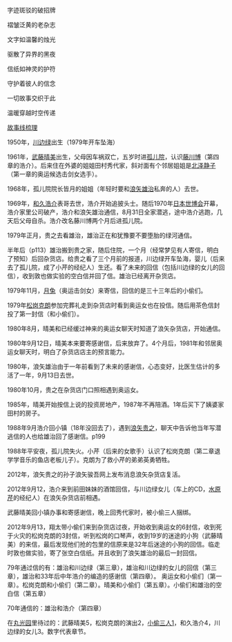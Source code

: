 字迹斑驳的破招牌

褶皱泛黄的老杂志

文字如温馨的烛光

驱散了异界的黑夜

信纸如神灵的护符

守护着彼人的信念

一切故事交织于此

温暖穿越时空传递

[故事线梳理](https://www.zhihu.com/question/27568787/answer/37149710)

1950年，[川边绿](https://www.zhihu.com/search?q=川边绿&search_source=Entity&hybrid_search_source=Entity&hybrid_search_extra={"sourceType"%3A"answer"%2C"sourceId"%3A37149710})出生（1979年开车坠海）

1961年，[武藤晴美](https://www.zhihu.com/search?q=武藤晴美&search_source=Entity&hybrid_search_source=Entity&hybrid_search_extra={"sourceType"%3A"answer"%2C"sourceId"%3A37149710})出生，父母因车祸双亡，五岁时进[孤儿院](https://www.zhihu.com/search?q=孤儿院&search_source=Entity&hybrid_search_source=Entity&hybrid_search_extra={"sourceType"%3A"answer"%2C"sourceId"%3A37149710})，认识[藤川博](https://www.zhihu.com/search?q=藤川博&search_source=Entity&hybrid_search_source=Entity&hybrid_search_extra={"sourceType"%3A"answer"%2C"sourceId"%3A37149710})（第四章的浩介）。后来住在外婆的姐姐田村秀代家，斜对面有个邻居姐姐是[北泽静子](https://www.zhihu.com/search?q=北泽静子&search_source=Entity&hybrid_search_source=Entity&hybrid_search_extra={"sourceType"%3A"answer"%2C"sourceId"%3A37149710})（第一章的奥运候选击剑女选手）。

1968年，孤儿院院长皆月的姐姐（年轻时要和[浪矢雄治](https://www.zhihu.com/search?q=浪矢雄治&search_source=Entity&hybrid_search_source=Entity&hybrid_search_extra={"sourceType"%3A"answer"%2C"sourceId"%3A37149710})私奔的人）去世。

1969年，[和久浩介](https://www.zhihu.com/search?q=和久浩介&search_source=Entity&hybrid_search_source=Entity&hybrid_search_extra={"sourceType"%3A"answer"%2C"sourceId"%3A37149710})表哥去世，浩介开始追披头士。随后1970年[日本世博会](https://www.zhihu.com/search?q=日本世博会&search_source=Entity&hybrid_search_source=Entity&hybrid_search_extra={"sourceType"%3A"answer"%2C"sourceId"%3A37149710})开幕，浩介家里公司破产，浩介和浪矢雄治通信，8月31日全家潜逃，途中浩介逃跑，几天后父母自杀。浩介改名藤川博两个月后进孤儿院。

1979年正月，贵之去看雄治，雄治正在和犹豫要不要堕胎的绿河通信。

半年后（p113）雄治搬到贵之家，随后住院，一个月（经常梦见有人寄信，明白了预知）后回杂货店。给贵之看了三个月前的报道，川边绿开车坠海，婴儿（后来去了孤儿院，成了小芹的经纪人）生还。看了未来的回信（包括川边绿的女儿的回信），收到敦也做实验的空白信并回了信。雄治已经离开杂货店。

1979年11月，[月兔](https://www.zhihu.com/search?q=月兔&search_source=Entity&hybrid_search_source=Entity&hybrid_search_extra={"sourceType"%3A"answer"%2C"sourceId"%3A37149710})（奥运击剑女）来寄信，回信的是三十三年后的小偷们。

1979年[松岗克朗](https://www.zhihu.com/search?q=松岗克朗&search_source=Entity&hybrid_search_source=Entity&hybrid_search_extra={"sourceType"%3A"answer"%2C"sourceId"%3A37149710})参加完葬礼走到杂货店时看到奥运女也在投信。随后用茶色信封投了第一封信（和小偷们）。

1980年8月，晴美和已经缓过神来的奥运女聊天时知道了浪矢杂货店，开始通信。

1980年9月12日，晴美本来要寄感谢信，后来放弃了。4个月后，1981年和邻居奥运女聊天时，明白了杂货店店主的预言能力。

1980年，浪矢雄治由于一年前看到了未来的感谢信，心态变好，比医生估计的多活了一年，9月13日去世。

1980年10月，贵之在杂货店门口照相遇到奥运女。

1985年，晴美开始按信上说的投资房地产，1987年不再陪酒。1年后买下了姨婆家田村的房子。

1988年9月浩介回小镇（18年没回去了），遇到[浪矢贵之](https://www.zhihu.com/search?q=浪矢贵之&search_source=Entity&hybrid_search_source=Entity&hybrid_search_extra={"sourceType"%3A"answer"%2C"sourceId"%3A37149710})，聊天中告诉他当年写潜逃信的人也给雄治回了感谢信。p199

1988年平安夜，孤儿院失火。小芹（后来的女歌手）认识了松岗克朗（第二章退学学音乐的鱼店老板儿子）。克朗为了救小芹的弟弟英勇牺牲。

2012年，浪矢贵之的孙子浪矢骏吾网上发布消息浪矢杂货店复活。

2012年9月12，浩介来到前田妹妹的酒馆回信，与川边绿女儿（车上的CD，[水原芹](https://www.zhihu.com/search?q=水原芹&search_source=Entity&hybrid_search_source=Entity&hybrid_search_extra={"sourceType"%3A"answer"%2C"sourceId"%3A37149710})的经纪人）在浪矢杂货店前相遇。

武藤晴美回小镇办事和寄感谢信，晚上回秀代家时，被小偷三人捆绑。

2012年9月13，翔太带小偷们来到杂货店过夜，开始收到奥运女的6封信，收到死于火灾的松岗克朗的3封信，听到松岗的口琴声，收到19岁的迷途的小狗（武藤晴美）的来信，最后发现他们抢的包里的信原来是32年后迷途的小狗的回信。临走时敦也做实验，寄了张空白信纸。并且收到了浪矢雄治的最后一封回信。

79年通过信的有：雄治和川边绿（第三章），雄治和川边绿的女儿的回信（第三章），雄治和33年后中年浩介的编造的感谢信（第四章）。 奥运女和小偷们（第一章）。松岗克朗和小偷们（第二章）。晴美和小偷们（第五章）。小偷们和雄治的空白信（第五章）

70年通信的：雄治和浩介（第四章）

在[丸光园](https://www.zhihu.com/search?q=丸光园&search_source=Entity&hybrid_search_source=Entity&hybrid_search_extra={"sourceType"%3A"answer"%2C"sourceId"%3A37149710})里待过的：武藤晴美5，松岗克朗的演出2，[小偷三人1](https://www.zhihu.com/search?q=小偷三人1&search_source=Entity&hybrid_search_source=Entity&hybrid_search_extra={"sourceType"%3A"answer"%2C"sourceId"%3A37149710})，和久浩介4，川边绿的女儿3。数字代表章节。

